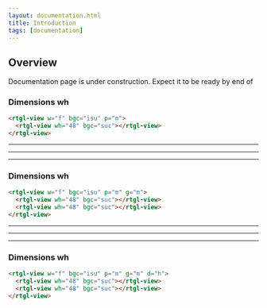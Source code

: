 ```yaml
---
layout: documentation.html
title: Introduction
tags: [documentation]
---
```


## Overview

Documentation page is under construction.
Expect it to be ready by end of 

### Dimensions wh

```html
<rtgl-view w="f" bgc="isu" p="m">
  <rtgl-view wh="48" bgc="suc"></rtgl-view>
</rtgl-view>
```

------
------
------

### Dimensions wh
```html
<rtgl-view w="f" bgc="isu" p="m" g="m">
  <rtgl-view wh="48" bgc="suc"></rtgl-view>
  <rtgl-view wh="48" bgc="suc"></rtgl-view>
</rtgl-view>
```

------
------
------

### Dimensions wh
```html
<rtgl-view w="f" bgc="isu" p="m" g="m" d="h">
  <rtgl-view wh="48" bgc="suc"></rtgl-view>
  <rtgl-view wh="48" bgc="suc"></rtgl-view>
</rtgl-view>
```
